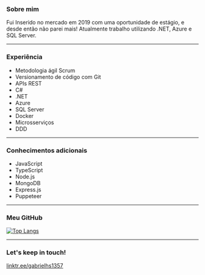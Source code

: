 ### Sobre mim

Fui Inserido no mercado em 2019 com uma oportunidade de estágio, e desde então não parei mais! Atualmente trabalho utilizando .NET, Azure e SQL Server.

<hr>

### Experiência

- Metodologia ágil Scrum
- Versionamento de código com Git
- APIs REST
- C#
- .NET
- Azure
- SQL Server
- Docker
- Microsserviços
- DDD

<hr>

### Conhecimentos adicionais

- JavaScript
- TypeScript
- Node.js
- MongoDB
- Express.js
- Puppeteer

<hr>

### Meu GitHub

[![Top Langs](https://github-readme-stats.vercel.app/api/top-langs/?username=gabrielhs1357)](https://github.com/anuraghazra/github-readme-stats)

<hr>

### Let's keep in touch!

[linktr.ee/gabrielhs1357](https://linktr.ee/gabrielhs1357)
